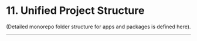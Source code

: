 # 11\. Unified Project Structure

(Detailed monorepo folder structure for apps and packages is defined here).

-----
